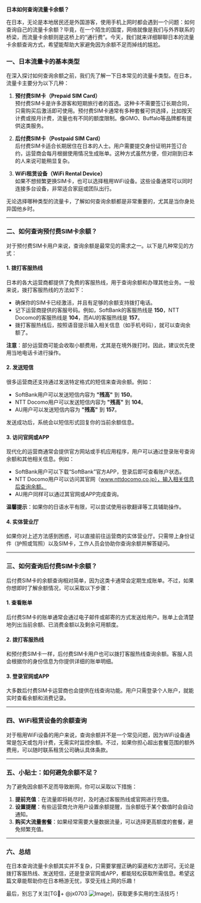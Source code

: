 **日本如何查询流量卡余额？**

在日本，无论是本地居民还是外国游客，使用手机上网时都会遇到一个问题：如何查询自己的流量卡余额？毕竟，在一个陌生的国度，网络就像是我们与外界联系的桥梁，而流量卡余额则是这桥上的“通行费”。今天，我们就来详细聊聊日本的流量卡余额查询方式，希望能帮助大家避免因为余额不足而掉线的尴尬。

### 一、日本流量卡的基本类型

在深入探讨如何查询余额之前，我们先了解一下日本常见的流量卡类型。在日本，流量卡主要分为以下几种：

1. **预付费SIM卡（Prepaid SIM Card）**  
   预付费SIM卡是许多游客和短期旅行者的首选。这种卡不需要签订长期合同，只需购买后激活即可使用。预付费SIM卡通常有多种套餐可供选择，比如按天计费或按月计费，流量也有不同的额度限制。像GMO、Buffalo等品牌都有提供这类服务。

2. **后付费SIM卡（Postpaid SIM Card）**  
   后付费SIM卡适合长期居住在日本的人士。用户需要提交身份证明并签订合约，运营商会每月根据使用情况生成账单。这种方式虽然方便，但对刚到日本的人来说可能稍显复杂。

3. **WiFi租赁设备（WiFi Rental Device）**  
   如果不想频繁更换SIM卡，也可以选择租用WiFi设备。这些设备通常可以同时连接多台设备，非常适合家庭或团队出行。

无论选择哪种类型的流量卡，了解如何查询余额都是非常重要的，尤其是当你身处异国他乡时。

---

### 二、如何查询预付费SIM卡余额？

对于预付费SIM卡用户来说，查询余额是最常见的需求之一。以下是几种常见的方式：

#### 1. **拨打客服热线**
   日本的各大运营商都提供了免费的客服热线，用于查询余额和办理其他业务。一般来说，拨打客服热线的方法如下：
   - 确保你的SIM卡已经激活，并且有足够的余额支持拨打电话。
   - 记下运营商提供的客服号码。例如，SoftBank的客服热线是 **150**，NTT Docomo的客服热线是 **104**，而AU的客服热线是 **157**。
   - 拨打客服热线后，按照语音提示输入相关信息（如手机号码），就可以查询余额了。

   **注意**：部分运营商可能会收取小额费用，尤其是在境外拨打时。因此，建议优先使用当地电话卡进行操作。

#### 2. **发送短信**
   很多运营商还支持通过发送特定格式的短信来查询余额。例如：
   - SoftBank用户可以发送短信内容为 **"残高"** 到 **150**。
   - NTT Docomo用户可以发送短信内容为 **"残高"** 到 **104**。
   - AU用户可以发送短信内容为 **"残高"** 到 **157**。

   发送成功后，系统会以短信形式回复你的当前余额信息。

#### 3. **访问官网或APP**
   现代化的运营商通常会提供官方网站或手机应用程序，用户可以通过登录账号查询余额和其他相关信息。例如：
   - SoftBank用户可以下载“SoftBank”官方APP，登录后即可查看账户状态。
   - NTT Docomo用户可以访问其官网（www.nttdocomo.co.jp），输入相关信息后查询余额。
   - AU用户同样可以通过其官网或APP完成查询。

   **温馨提示**：如果你的日语水平有限，可以尝试使用谷歌翻译等工具辅助操作。

#### 4. **实体营业厅**
   如果你对上述方法感到困惑，可以直接前往运营商的实体营业厅。只需带上身份证件（护照或驾照）以及SIM卡，工作人员会协助你查询余额并解答疑问。

---

### 三、如何查询后付费SIM卡余额？

后付费SIM卡的余额查询相对简单，因为这类卡通常会定期生成账单。不过，如果你想即时了解余额情况，可以采取以下步骤：

#### 1. **查看账单**
   后付费SIM卡的账单通常会通过电子邮件或邮寄的方式发送给用户。账单上会清楚地列出当前余额、已消费金额以及剩余可用额度。

#### 2. **拨打客服热线**
   和预付费SIM卡一样，后付费SIM卡用户也可以拨打客服热线查询余额。客服人员会根据你的身份信息为你提供详细的账单明细。

#### 3. **登录官网或APP**
   大多数后付费SIM卡运营商也会提供在线查询功能。用户只需登录个人账户，就能实时查看余额和消费记录。

---

### 四、WiFi租赁设备的余额查询

对于租用WiFi设备的用户来说，查询余额并不是一个常见问题，因为WiFi设备通常是包天或包月计费，无需实时监控余额。不过，如果你担心超出套餐范围的额外费用，可以随时联系租赁公司确认具体条款。

---

### 五、小贴士：如何避免余额不足？

为了避免因余额不足而导致断网，你可以采取以下措施：
1. **提前充值**：在流量即将耗尽时，及时通过客服热线或官网进行充值。
2. **设置提醒**：有些运营商允许用户设置余额提醒，当余额低于某个数值时会自动通知。
3. **购买大流量套餐**：如果经常需要大量数据流量，可以选择更高额度的套餐，避免频繁充值。

---

### 六、总结

在日本查询流量卡余额其实并不复杂，只需要掌握正确的渠道和方法即可。无论是拨打客服热线、发送短信，还是登录官网或APP，都能轻松获取所需信息。希望这篇文章能帮助你在日本畅游无忧，享受无线上网的乐趣！

最后，别忘了关注[TG💪+ @jx0703 ![Image](https://github.com/user-attachments/assets/dbca1d08-cadb-493c-b0ec-ad6f7a83f270)]，获取更多实用的生活技巧！